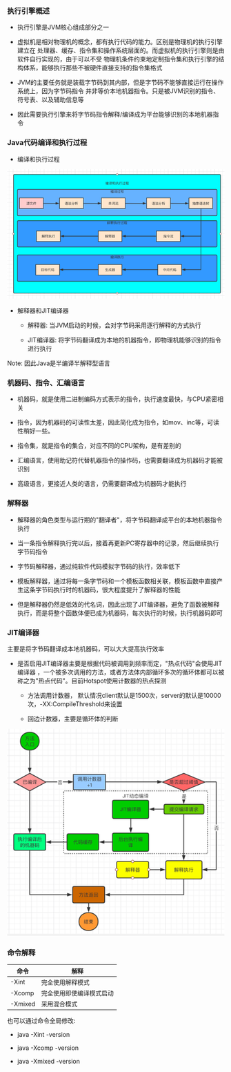 ### 执行引擎概述

- 执行引擎是JVM核心组成部分之一
  
- 虚拟机是相对物理机的概念，都有执行代码的能力。区别是物理机的执行引擎建立在
处理器、缓存、指令集和操作系统层面的。而虚拟机的执行引擎则是由软件自行实现的，由于可以不受
物理机条件约束地定制指令集和执行引擎的结构体系，能够执行那些不被硬件直接支持的指令集格式
  
- JVM的主要任务就是装载字节码到其内部，但是字节码不能够直接运行在操作系统上，因为字节码指令
并非等价本地机器指令。只是被JVM识别的指令、符号表、以及辅助信息等
  
- 因此需要执行引擎来将字节码指令解释/编译成为平台能够识别的本地机器指令

### Java代码编译和执行过程

- 编译和执行过程

![jvm_compile_and_execute](../../Images/jvm_compile_and_execute.png)

- 解释器和JIT编译器

    - 解释器: 当JVM启动的时候，会对字节码采用逐行解释的方式执行

    - JIT编译器: 将字节码翻译成为本地的机器指令，即物理机能够识别的指令进行执行

Note: 因此Java是半编译半解释型语言

### 机器码、指令、汇编语言

- 机器码，就是使用二进制编码方式表示的指令，执行速度最快，与CPU紧密相关

- 指令，因为机器码的可读性太差，因此简化成为指令，如mov、inc等，可读性稍好一些。

- 指令集，就是指令的集合，对应不同的CPU架构，是有差别的

- 汇编语言，使用助记符代替机器指令的操作码，也需要翻译成为机器码才能被识别

- 高级语言，更接近人类的语言，仍需要翻译成为机器码才能执行

### 解释器

- 解释器的角色类型与运行期的"翻译者"，将字节码翻译成平台的本地机器指令执行

- 当一条指令解释执行完以后，接着再更新PC寄存器中的记录，然后继续执行字节码指令

- 字节码解释器，通过纯软件代码模拟字节码的执行，效率低下

- 模板解释器，通过将每一条字节码和一个模板函数相关联，模板函数中直接产生这条字节码执行时的机器码，很大程度提升了解释器的性能

- 但是解释器仍然是低效的代名词，因此出现了JIT编译器，避免了函数被解释执行，而是将整个函数体便已成为机器码，每次执行的时候，执行机器码即可

### JIT编译器

主要是将字节码翻译成本地机器码，可以大大提高执行效率

- 是否启用JIT编译器主要是根据代码被调用到频率而定，"热点代码"会使用JIT编译器 ，一个被多次调用的方法，或者方法体内部循环多次的循环体都可以被称之为"热点代码"。目前Hotspot使用计数器的热点探测

    - 方法调用计数器，
    默认情况client默认是1500次，server的默认是10000次，-XX:CompileThreshold来设置
      
    - 回边计数器，主要是循环体的判断
      
![jvm_jit_with_method_counter.png](../../Images/jvm_jit_with_mehotd_counter.png)

### 命令解释

命令 | 解释
----|----
-Xint | 完全使用解释模式
-Xcomp | 完全使用即使编译模式启动
-Xmixed | 采用混合模式

也可以通过命令全局修改:

- java -Xint -version

- java -Xcomp -version

- java -Xmixed -version


